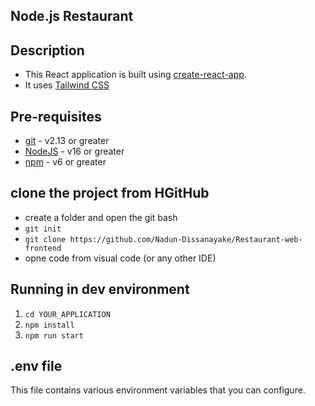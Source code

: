 
## Node.js Restaurant 



## Description

- This React application is built using [create-react-app](https://create-react-app.dev/).
- It uses [Tailwind CSS](https://tailwindcss.com/)

## Pre-requisites

- [git](https://git-scm.com/) - v2.13 or greater
- [NodeJS](https://nodejs.org/en/) - v16 or greater
- [npm](https://www.npmjs.com/) - v6 or greater

## clone the project from HGitHub

- create a folder and open the git bash
-  `git init`
-  `git clone https://github.com/Nadun-Dissanayake/Restaurant-web-frontend`
-  opne code from visual code (or any other IDE)

## Running in dev environment

1.  `cd YOUR_APPLICATION`
2.  `npm install`
3.  `npm run start`

## .env file

This file contains various environment variables that you can configure.
